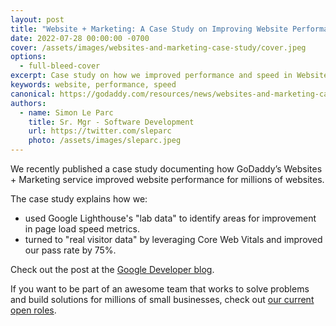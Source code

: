 ```yaml
---
layout: post
title: "Website + Marketing: A Case Study on Improving Website Performance"
date: 2022-07-28 00:00:00 -0700
cover: /assets/images/websites-and-marketing-case-study/cover.jpeg
options:
  - full-bleed-cover
excerpt: Case study on how we improved performance and speed in Website + Marketing.
keywords: website, performance, speed
canonical: https://godaddy.com/resources/news/websites-and-marketing-case-study
authors:
  - name: Simon Le Parc
    title: Sr. Mgr - Software Development
    url: https://twitter.com/sleparc
    photo: /assets/images/sleparc.jpeg
---
```


We recently published a case study documenting how GoDaddy’s Websites + Marketing service improved website performance for millions of websites.

The case study explains how we:

- used Google Lighthouse's "lab data" to identify areas for improvement in page load speed metrics.
- turned to "real visitor data" by leveraging Core Web Vitals and improved our pass rate by 75%.

Check out the post at the [Google Developer blog](https://web.dev/godaddy/).

If you want to be part of an awesome team that works to solve problems and build solutions for millions of small businesses, check out [our current open roles](https://grnh.se/4946c0fe3us).
